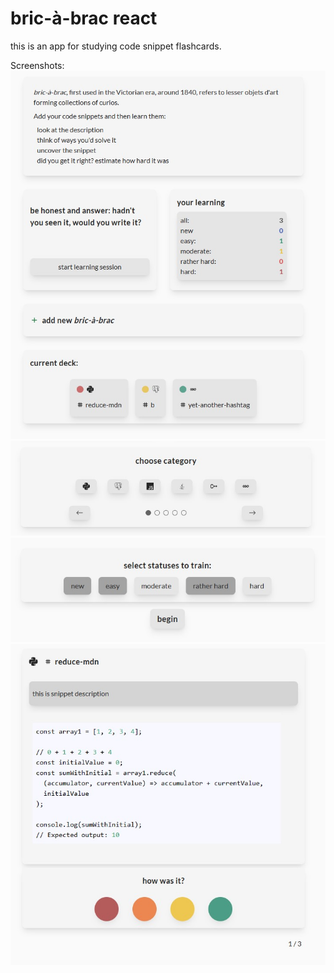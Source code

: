 # bric-à-brac react
this is an app for studying code snippet flashcards.
<br/>

Screenshots:
<br/>
![](screenshots/s01.jpg)
<br/>
![](screenshots/s02.jpg)
<br/>
![](screenshots/s03.jpg)
<br/>
![](screenshots/s04.jpg)
<br/>